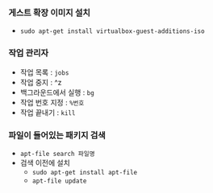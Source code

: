 ﻿### 게스트 확장 이미지 설치
* `sudo apt-get install virtualbox-guest-additions-iso`

### 작업 관리자
* 작업 목록 : `jobs`
* 작업 중지 : ^z
* 백그라운드에서 실행 : `bg`
* 작업 번호 지정 : `%번호`
* 작업 끝내기 : `kill`

### 파일이 들어있는 패키지 검색
* `apt-file search 파일명`
* 검색 이전에 설치
    * `sudo apt-get install apt-file`
    * `apt-file update`
